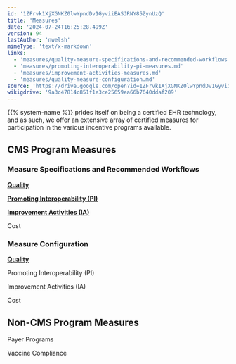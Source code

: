 ```yaml
---
id: '1ZFrvk1XjXGNKZ0lwYpndDv1GyviiEASJRNY85ZynUzQ'
title: 'Measures'
date: '2024-07-24T16:25:28.499Z'
version: 94
lastAuthor: 'nwelsh'
mimeType: 'text/x-markdown'
links:
  - 'measures/quality-measure-specifications-and-recommended-workflows.md'
  - 'measures/promoting-interoperability-pi-measures.md'
  - 'measures/improvement-activities-measures.md'
  - 'measures/quality-measure-configuration.md'
source: 'https://drive.google.com/open?id=1ZFrvk1XjXGNKZ0lwYpndDv1GyviiEASJRNY85ZynUzQ'
wikigdrive: '9a3c47814c851f1e3ce25659ea66b7640ddaf209'
---
```

{{% system-name %}} prides itself on being a certified EHR technology, and as such, we offer an extensive array of certified measures for participation in the various incentive programs available.

## CMS Program Measures

### Measure Specifications and Recommended Workflows

[**Quality**](measures/quality-measure-specifications-and-recommended-workflows.md)

[**Promoting Interoperability (PI)**](measures/promoting-interoperability-pi-measures.md)

[**Improvement Activities (IA)**](measures/improvement-activities-measures.md)

Cost

### Measure Configuration

[**Quality**](measures/quality-measure-configuration.md#active)

Promoting Interoperability (PI)

Improvement Activities (IA)

Cost

## Non-CMS Program Measures

Payer Programs

Vaccine Compliance
